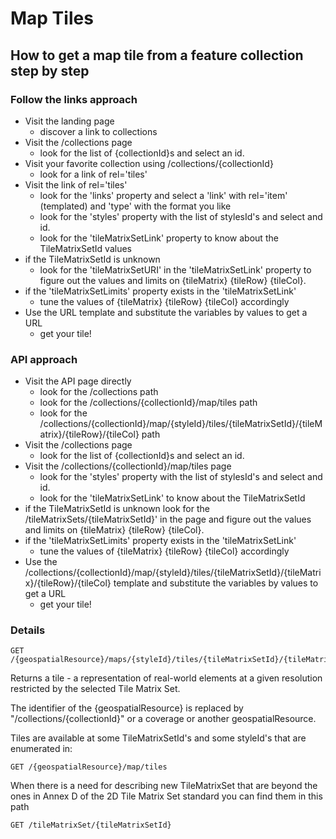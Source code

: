 # Map Tiles

## How to get a map tile from a feature collection step by step

### Follow the links approach
* Visit the landing page
  - discover a link to collections
* Visit the /collections page
  - look for the list of {collectionId}s and select an id.
* Visit your favorite collection using /collections/{collectionId}
  - look for a link of rel='tiles'
* Visit the link of rel='tiles'
  - look for the 'links' property and select a 'link' with rel='item' (templated) and 'type' with the format you like
  - look for the 'styles' property with the list of stylesId's and select and id.
  - look for the 'tileMatrixSetLink' property to know about the TileMatrixSetId values
* if the TileMatrixSetId is unknown
  - look for the 'tileMatrixSetURI' in the 'tileMatrixSetLink' property to figure out the values and limits on {tileMatrix} {tileRow} {tileCol}.
* if the 'tileMatrixSetLimits' property exists in the 'tileMatrixSetLink'
  - tune the values of {tileMatrix} {tileRow} {tileCol} accordingly
* Use the URL template and substitute the variables by values to get a URL
  - get your tile!

### API approach
* Visit the API page directly
  - look for the /collections path
  - look for the /collections/{collectionId}/map/tiles path
  - look for the /collections/{collectionId}/map/{styleId}/tiles/{tileMatrixSetId}/{tileMatrix}/{tileRow}/{tileCol} path
* Visit the /collections page
  - look for the list of {collectionId}s and select an id.
* Visit the /collections/{collectionId}/map/tiles page
  - look for the 'styles' property with the list of stylesId's and select and id.
  - look for the 'tileMatrixSetLink' to know about the TileMatrixSetId
* if the TileMatrixSetId is unknown look for the /tileMatrixSets/{tileMatrixSetId}' in the  page and figure out the values and limits on {tileMatrix} {tileRow} {tileCol}.
* if the 'tileMatrixSetLimits' property exists in the 'tileMatrixSetLink'
  - tune the values of {tileMatrix} {tileRow} {tileCol} accordingly
* Use the /collections/{collectionId}/map/{styleId}/tiles/{tileMatrixSetId}/{tileMatrix}/{tileRow}/{tileCol} template and substitute the variables by values to get a URL
  - get your tile!

### Details

```
GET /{geospatialResource}/maps/{styleId}/tiles/{tileMatrixSetId}/{tileMatrixId}/{tileRow}/{tileCol}
```

Returns a tile - a representation of real-world elements at a given resolution restricted by the selected Tile Matrix Set.

The identifier of the {geospatialResource} is replaced by "/collections/{collectionId}" or a coverage or another geospatialResource.

Tiles are available at some TileMatrixSetId's and some styleId's that are enumerated in:
```
GET /{geospatialResource}/map/tiles
```

When there is a need for describing new TileMatrixSet that are beyond the ones in Annex D of the  2D Tile Matrix Set standard you can find them in this path
```
GET /tileMatrixSet/{tileMatrixSetId}
```
